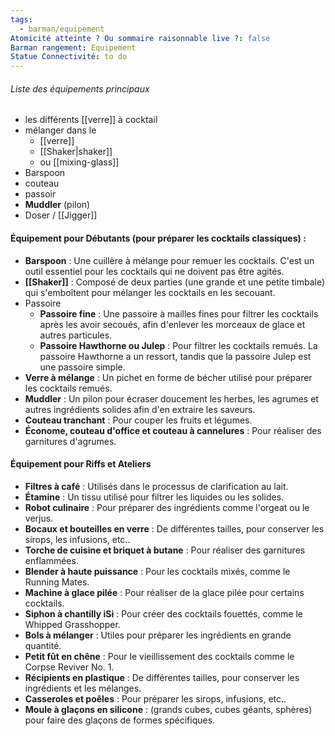 ```yaml
---
tags:
  - barman/equipement
Atomicité atteinte ? Ou sommaire raisonnable live ?: false
Barman rangement: Equipement
Statue Connectivité: to do
---
```


######  Liste des équipements principaux
- les différents [[verre]] à cocktail
- mélanger dans le
	-  [[verre]]
	- [[Shaker|shaker]] 
	- ou [[mixing-glass]] 
- Barspoon
- couteau
- passoir
- **Muddler** (pilon) 
- Doser / [[Jigger]]


#### **Équipement pour Débutants (pour préparer les cocktails classiques) :**
- **Barspoon** : Une cuillère à mélange pour remuer les cocktails. C'est un outil essentiel pour les cocktails qui ne doivent pas être agités.
- **[[Shaker]]** : Composé de deux parties (une grande et une petite timbale) qui s'emboîtent pour mélanger les cocktails en les secouant.
- Passoire
	- **Passoire fine** : Une passoire à mailles fines pour filtrer les cocktails après les avoir secoués, afin d'enlever les morceaux de glace et autres particules.
	- **Passoire Hawthorne ou Julep** : Pour filtrer les cocktails remués. La passoire Hawthorne a un ressort, tandis que la passoire Julep est une passoire simple.
- **Verre à mélange** : Un pichet en forme de bécher utilisé pour préparer les cocktails remués.
- **Muddler** : Un pilon pour écraser doucement les herbes, les agrumes et autres ingrédients solides afin d'en extraire les saveurs.
- **Couteau tranchant** : Pour couper les fruits et légumes.
- **Économe, couteau d'office et couteau à cannelures** : Pour réaliser des garnitures d'agrumes.

#### **Équipement pour Riffs et Ateliers**
- **Filtres à café** : Utilisés dans le processus de clarification au lait.
- **Étamine** : Un tissu utilisé pour filtrer les liquides ou les solides.
- **Robot culinaire** : Pour préparer des ingrédients comme l'orgeat ou le verjus.
- **Bocaux et bouteilles en verre** : De différentes tailles, pour conserver les sirops, les infusions, etc..
- **Torche de cuisine et briquet à butane** : Pour réaliser des garnitures enflammées.
- **Blender à haute puissance** : Pour les cocktails mixés, comme le Running Mates.
- **Machine à glace pilée** : Pour réaliser de la glace pilée pour certains cocktails.
- **Siphon à chantilly iSi** : Pour créer des cocktails fouettés, comme le Whipped Grasshopper.
- **Bols à mélanger** : Utiles pour préparer les ingrédients en grande quantité.
- **Petit fût en chêne** : Pour le vieillissement des cocktails comme le Corpse Reviver No. 1.
- **Récipients en plastique** : De différentes tailles, pour conserver les ingrédients et les mélanges.
- **Casseroles et poêles** : Pour préparer les sirops, infusions, etc..
- **Moule à glaçons en silicone** : (grands cubes, cubes géants, sphères) pour faire des glaçons de formes spécifiques.